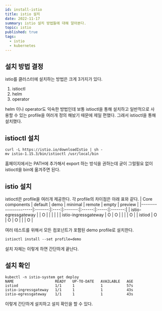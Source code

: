 ```yaml
---
id: install-istio
title: istio 설치
date: 2022-11-17
summary: istio 설치 방법들에 대해 알아본다.
topic: istio
published: true
tags:
  - istio
  - kubernetes
---
```

## 설치 방법 결정
istio를 클러스터에 설치하는 방법은 크게 3가지가 있다.
  1. istioctl
  2. helm
  3. operator

helm 이나 operator도 익숙한 방법인데 보통 istioctl을 통해 설치하고 일반적으로 사용할 수 있는 profile을 여러개 정의 해놨기 때문에 제일 편했다. 그래서 istioctl을 통해 설치했다.

## istioctl 설치
```
curl -L https://istio.io/downloadIstio | sh -
mv istio-1.15.3/bin/istioctl /usr/local/bin
```

홈페이지에서는 PATH에 추가해서 export 하는 방식을 권하는데 굳이 그럴필요 없이 istioctl을 bin에 옮겨주면 된다.

## istio 설치
istioctl은 profile을 여러개 제공한다. 각 profile의 차이점은 아래 표와 같다.
| Core components      | default | demo | minimal | remote | empty | preview |
|----------------------|:-------:|:----:|:-------:|:------:|:-----:|:-------:|
| istio-egressgateway  |         | O    |         |        |       |         |
| istio-ingressgateway | O       | O    |         |        |       | O       |
| istiod               | O       | O    | O       |        |       | O       |

여러 테스트를 위해서 모든 컴포넌트가 포함된 demo profile로 설치한다.

```
istioctl install --set profile=demo
```

설치 자체는 이렇게 하면 간단하게 끝난다.

## 설치 확인
```
kubectl -n istio-system get deploy
NAME                   READY   UP-TO-DATE   AVAILABLE   AGE
istiod                 1/1     1            1           57s
istio-ingressgateway   1/1     1            1           43s
istio-egressgateway    1/1     1            1           43s
```

이렇게 간단하게 설치하고 설치 확인을 할 수 있다.

